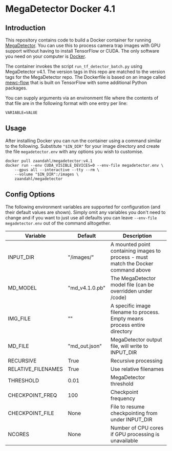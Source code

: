 # MegaDetector Docker 4.1

## Introduction
This repository contains code to build a Docker container for running [MegaDetector](https://github.com/microsoft/CameraTraps/blob/main/megadetector.md). You can use this to process camera trap images with GPU support without having to install TensorFlow or CUDA. The only software you need on your computer is [Docker](https://www.docker.com). 

The container invokes the script `run_tf_detector_batch.py` using MegaDetector v4.1. The version tags in this repo are matched to the version tags for the MegaDetector repo. The Dockerfile is based on an image called [mewc-flow](https://github.com/zaandahl/mewc-flow) that is built on TensorFlow with some additional Python packages.

You can supply arguments via an environment file where the contents of that file are in the following format with one entry per line:
```
VARIABLE=VALUE
```

## Usage

After installing Docker you can run the container using a command similar to the following. Substitute `"$IN_DIR"` for your image directory and create the file `megadetector.env` with any options you wish to customise. 

```
docker pull zaandahl/megadetector:v4.1
docker run --env CUDA_VISIBLE_DEVICES=0 --env-file megadetector.env \
    --gpus all --interactive --tty --rm \
    --volume "$IN_DIR":/images \
    zaandahl/megadetector
```

## Config Options

The following environment variables are supported for configuration (and their default values are shown). Simply omit any variables you don't need to change and if you want to just use all defaults you can leave `--env-file megadetector.env` out of the command alltogether. 

| Variable | Default | Description |
| ---------|---------|------------ |
| INPUT_DIR | "/images/" | A mounted point containing images to process - must match the Docker command above |
| MD_MODEL | "md_v4.1.0.pb" | The MegaDetector model file (can be overridden under /code) |
| IMG_FILE | "" | A specific image filename to process. Empty means process entire directory |
| MD_FILE | "md_out.json" | MegaDetector output file, will write to INPUT_DIR |
| RECURSIVE | True | Recursive processing |
| RELATIVE_FILENAMES | True | Use relative filenames |
| THRESHOLD | 0.01 | MegaDetector threshold |
| CHECKPOINT_FREQ | 100 | Checkpoint frequency |
| CHECKPOINT_FILE | None | File to resume checkpointing from under INPUT_DIR |
| NCORES | None | Number of CPU cores if GPU processing is unavailable |
